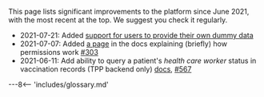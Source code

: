 
This page lists significant improvements to the platform since June 2021, with the most recent at the top. We suggest you check it regularly.

* 2021-07-21: Added [support for users to provide their own dummy data](/study-def-expectations#providing-your-own-dummy-data)
* 2021-07-07: Added [a page](https://docs.opensafely.org/permissions) in the docs explaining (briefly) how permissions work [#303](https://github.com/opensafely/documentation/pull/303)
* 2021-06-11: Add ability to query a patient's _health care worker_ status in vaccination records (TPP backend only) [docs](https://docs.opensafely.org/study-def-variables/#cohortextractor.patients.with_healthcare_worker_flag_on_covid_vaccine_record), [#567](https://github.com/opensafely-core/cohort-extractor/pull/567)

---8<-- 'includes/glossary.md'
